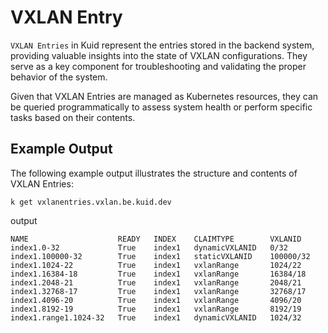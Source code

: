 # VXLAN Entry

`VXLAN Entries` in Kuid represent the entries stored in the backend system, providing valuable insights into the state of VXLAN configurations. They serve as a key component for troubleshooting and validating the proper behavior of the system.

Given that VXLAN Entries are managed as Kubernetes resources, they can be queried programmatically to assess system health or perform specific tasks based on their contents.

## Example Output

The following example output illustrates the structure and contents of VXLAN Entries:

```
k get vxlanentries.vxlan.be.kuid.dev
```

output

```
NAME                    READY   INDEX    CLAIMTYPE        VXLANID
index1.0-32             True    index1   dynamicVXLANID   0/32
index1.100000-32        True    index1   staticVXLANID    100000/32
index1.1024-22          True    index1   vxlanRange       1024/22
index1.16384-18         True    index1   vxlanRange       16384/18
index1.2048-21          True    index1   vxlanRange       2048/21
index1.32768-17         True    index1   vxlanRange       32768/17
index1.4096-20          True    index1   vxlanRange       4096/20
index1.8192-19          True    index1   vxlanRange       8192/19
index1.range1.1024-32   True    index1   dynamicVXLANID   1024/32
```